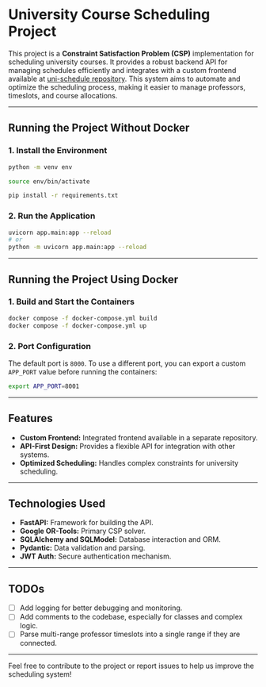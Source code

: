 # University Course Scheduling Project

This project is a **Constraint Satisfaction Problem (CSP)** implementation for scheduling university courses. It provides a robust backend API for managing schedules efficiently and integrates with a custom frontend available at [uni-schedule repository](https://github.com/devalimotahari/uni-schedule). This system aims to automate and optimize the scheduling process, making it easier to manage professors, timeslots, and course allocations.

---

## Running the Project Without Docker

### 1. Install the Environment
```bash
python -m venv env

source env/bin/activate

pip install -r requirements.txt
```

### 2. Run the Application
```bash
uvicorn app.main:app --reload
# or
python -m uvicorn app.main:app --reload
```

---

## Running the Project Using Docker

### 1. Build and Start the Containers
```bash
docker compose -f docker-compose.yml build
docker compose -f docker-compose.yml up
```

### 2. Port Configuration
The default port is `8000`. To use a different port, you can export a custom `APP_PORT` value before running the containers:
```bash
export APP_PORT=8001
```

---

## Features
- **Custom Frontend:** Integrated frontend available in a separate repository.
- **API-First Design:** Provides a flexible API for integration with other systems.
- **Optimized Scheduling:** Handles complex constraints for university scheduling.

---

## Technologies Used
- **FastAPI:** Framework for building the API.
- **Google OR-Tools:** Primary CSP solver.
- **SQLAlchemy and SQLModel:** Database interaction and ORM.
- **Pydantic:** Data validation and parsing.
- **JWT Auth:** Secure authentication mechanism.

---

## TODOs
- [ ] Add logging for better debugging and monitoring.
- [ ] Add comments to the codebase, especially for classes and complex logic.
- [ ] Parse multi-range professor timeslots into a single range if they are connected.

---

Feel free to contribute to the project or report issues to help us improve the scheduling system!

